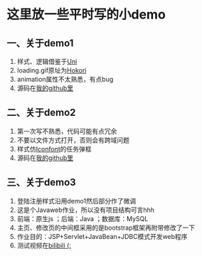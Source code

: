 # 这里放一些平时写的小demo

## 一、关于demo1
 1. 样式、逻辑借鉴于[Uni][1]
 2. loading.gif原址为[Hokori][2]
 3. animation属性不太熟悉，有点bug
 4. 源码在[我的github里][3]

[1]: https://github.com/Unicorn-NightFury/Front-end-aesthetics/tree/Demo_1
[2]: https://hokori.online/image/loading.gif
[3]: https://github.com/LIAO-QI/Shiina-repository/tree/shiina-demo/demo1

## 二、关于demo2

  1. 第一次写不熟悉，代码可能有点冗余
  2. 不要以文件方式打开，否则会有跨域问题
  3. 样式仿[Iconfont][4]的任务弹框
  4. 源码在[我的github里][5]

[4]: https://www.iconfont.cn/
[5]: https://github.com/LIAO-QI/Shiina-repository/tree/shiina-demo/demo2

## 三、关于demo3

 1. 登陆注册样式沿用demo1然后部分作了微调
 2. 这是个Javaweb作业，所以没有项目结构可言hhh
 3. 前端：原生js ；后端：Java ；数据库：MySQL
 4. 主页、修改页的中间框采用的是bootstrap框架再附带修改了一下
 5. 作业目的：JSP+Servlet+JavaBean+JDBC模式开发web程序
 6. 测试视频在[bilibili (:][6]

[6]: https://www.bilibili.com/video/BV1ef4y1S7Lj